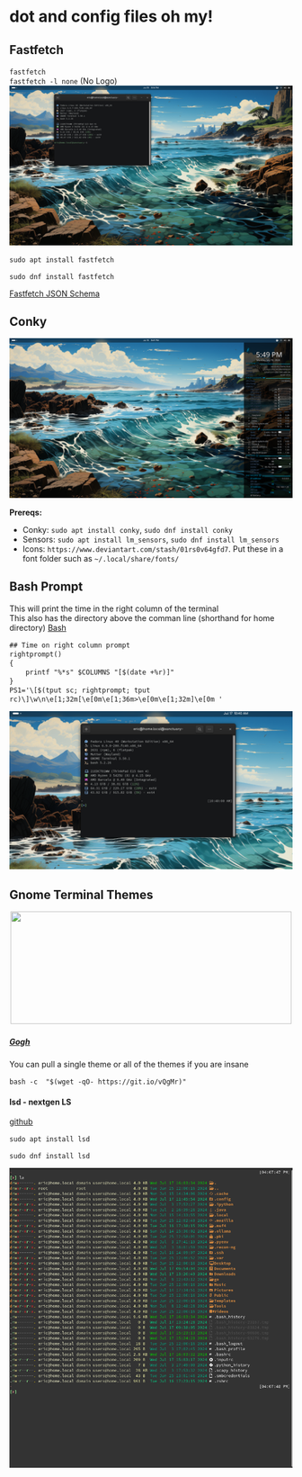 # dot and config files oh my!
## Fastfetch
`fastfetch` <br />
`fastfetch -l none` (No Logo)
![fastfetch](https://github.com/ebelious/Self-Hosted/blob/main/Images/Screenshot%20from%202024-07-15%2017-14-44.png)

```
sudo apt install fastfetch
```
```
sudo dnf install fastfetch
```
[Fastfetch JSON Schema](https://github.com/fastfetch-cli/fastfetch/wiki/Json-Schema)

## Conky

![conky](https://github.com/ebelious/Self-Hosted/blob/main/Images/Screenshot%20from%202024-07-15%2017-49-08.png)


**Prereqs:**
- Conky: `sudo apt install conky`, `sudo dnf install conky`
- Sensors: `sudo apt install lm_sensors`, `sudo dnf install lm_sensors`
- Icons: `https://www.deviantart.com/stash/01rs0v64gfd7`. Put these in a font folder such as `~/.local/share/fonts/`

## Bash Prompt 
This will print the time in the right column of the terminal<br />
This also has the directory above the comman line (shorthand for home directory) [Bash](https://github.com/ebelious/Self-Hosted/blob/main/Bash.md)<br />

```
## Time on right column prompt
rightprompt()
{
    printf "%*s" $COLUMNS "[$(date +%r)]"
}
PS1='\[$(tput sc; rightprompt; tput rc)\]\w\n\e[1;32m[\e[0m\e[1;36m>\e[0m\e[1;32m]\e[0m '
```

![Prompt](https://github.com/ebelious/Self-Hosted/blob/main/Images/Screenshot%20from%202024-07-17%2010-40-18.png)

## Gnome Terminal Themes
<p align="center">
<img width="500" height="200" src="https://raw.githubusercontent.com/Gogh-Co/Gogh/master/images/gogh/Gogh-logo-dark.png">
</p>

##### [Gogh](https://gogh-co.github.io/Gogh/)
You can pull a single theme or all of the themes if you are insane
```
bash -c  "$(wget -qO- https://git.io/vQgMr)" 
```
#### lsd - nextgen LS
[github](https://github.com/lsd-rs/lsd)
```
sudo apt install lsd
```
```
sudo dnf install lsd
```

![lsd](https://github.com/ebelious/Self-Hosted/blob/main/Images/Screenshot%20from%202024-07-17%2016-08-13.png)
